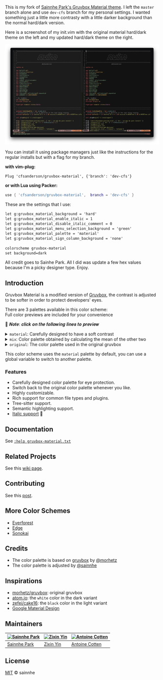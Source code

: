 This is my fork of [Sainnhe Park's Gruvbox Material theme](https://github.com/sainnhe/gruvbox-material). I left the `master` branch alone and use `dev-cfs` branch for my personal settings. I wanted something just a little more contrasty with a little darker background than the normal hard/dark version. 

Here is a screenshot of my init.vim with the original material hard/dark theme on the left and my updated hard/dark theme on the right.

![terminal screenshot](term-sauce.png)

You can install it using package managers just like the instructions for the regular installs but with a flag for my branch.

**with vim-plug:**

```vim
Plug 'cfsanderson/gruvbox-material', {'branch': 'dev-cfs'}

```

**or with Lua using Packer:**

```lua
use { 'cfsanderson/gruvbox-material',  branch = 'dev-cfs' }
```

These are the settings that I use:
```vim
let g:gruvbox_material_background = 'hard'
let g:gruvbox_material_enable_italic = 1
let g:gruvbox_material_disable_italic_comment = 0
let g:gruvbox_material_menu_selection_background = 'green'
let g:gruvbox_material_palette = 'material'
let g:gruvbox_material_sign_column_background = 'none'

colorscheme gruvbox-material
set background=dark
```
All credit goes to Sainhe Park. All I did was update a few hex values because I'm a picky designer type. Enjoy. 

## Introduction

Gruvbox Material is a modified version of [Gruvbox](https://github.com/morhetz/gruvbox), the contrast is adjusted to be softer in order to protect developers' eyes.

There are 3 palettes available in this color scheme:  
Full color previews are included for your convenience

👏 𝑵𝒐𝒕𝒆: 𝒄𝒍𝒊𝒄𝒌 𝒐𝒏 𝒕𝒉𝒆 𝒇𝒐𝒍𝒍𝒐𝒘𝒊𝒏𝒈 𝒍𝒊𝒏𝒆𝒔 𝒕𝒐 𝒑𝒓𝒆𝒗𝒊𝒆𝒘

<details>
  <summary><code>material</code>: Carefully designed to have a soft contrast</summary>

|        |                                                             𝐃𝐚𝐫𝐤                                                              |                                                             𝐋𝐢𝐠𝐡𝐭                                                              |
| :----: | :---------------------------------------------------------------------------------------------------------------------------: | :----------------------------------------------------------------------------------------------------------------------------: |
|  𝐇𝐚𝐫𝐝  |  ![material-hard-dark](https://user-images.githubusercontent.com/37491630/75227134-891fbb80-57a5-11ea-878e-b8b2972cfd6e.png) ![material-hard-dark](https://user-images.githubusercontent.com/58662350/213884009-87533cf3-e3c5-4d46-85f7-f6993b6dd887.png) |  ![material-hard-light](https://user-images.githubusercontent.com/37491630/75227137-8a50e880-57a5-11ea-90dc-b2646d8b0b55.png) ![material-hard-light](https://user-images.githubusercontent.com/58662350/213884015-bd5a31bd-ccb5-4841-8caa-70cdb10a6b0e.png)  |
| 𝐌𝐞𝐝𝐢𝐮𝐦 | ![material-medium-dark](https://user-images.githubusercontent.com/37491630/75227139-8cb34280-57a5-11ea-86d6-3d3f6a2475eb.png) ![material-medium-dark](https://user-images.githubusercontent.com/58662350/213884019-cbcd5f00-5bef-4a37-9139-0570770330b6.png) | ![material-medium-light](https://user-images.githubusercontent.com/37491630/75227141-8de46f80-57a5-11ea-820a-9394ab9d09aa.png) ![material-medium-light](https://user-images.githubusercontent.com/58662350/213884028-26b692fc-4a2d-40f7-8ecb-ae28fa69c6b0.png) |
|  𝐒𝐨𝐟𝐭  |  ![material-soft-dark](https://user-images.githubusercontent.com/37491630/75227149-9046c980-57a5-11ea-8633-bf4f31e533d0.png) ![material-soft-dark](https://user-images.githubusercontent.com/58662350/213884037-97bb9a1b-cc5a-46c1-8d44-877cd85b1cdc.png)  |  ![material-soft-light](https://user-images.githubusercontent.com/37491630/75227157-92108d00-57a5-11ea-8b13-b2130bff60d8.png) ![material-soft-light](https://user-images.githubusercontent.com/58662350/213884039-4eac92cc-c23a-4add-8d45-6838daf9d48b.png)  |

</details>

<details>
  <summary><code>mix</code>: Color palette obtained by calculating the mean of the other two</summary>

|        |                                                           𝐃𝐚𝐫𝐤                                                           |                                                           𝐋𝐢𝐠𝐡𝐭                                                           |
| :----: | :----------------------------------------------------------------------------------------------------------------------: | :-----------------------------------------------------------------------------------------------------------------------: |
|  𝐇𝐚𝐫𝐝  |  ![mix-hard-dark](https://user-images.githubusercontent.com/37491630/76383368-826f7780-6353-11ea-8094-b593eb5f1e10.png) ![mix-hard-dark](https://user-images.githubusercontent.com/58662350/213884044-fdd95ba6-d75c-4983-8297-f5b39d794027.png)  |  ![mix-hard-light](https://user-images.githubusercontent.com/37491630/76383372-88655880-6353-11ea-9441-78d159600faf.png) ![mix-hard-light](https://user-images.githubusercontent.com/58662350/213884055-a5615ee6-c14e-422b-8971-112f55c4b745.png)  |
| 𝐌𝐞𝐝𝐢𝐮𝐦 | ![mix-medium-dark](https://user-images.githubusercontent.com/37491630/76383370-84393b00-6353-11ea-88de-804a781d3142.png) ![mix-medium-dark](https://user-images.githubusercontent.com/58662350/213884062-3d9574ea-9f92-4d4e-b53a-46726192fffa.png) | ![mix-medium-light](https://user-images.githubusercontent.com/37491630/76383375-8ac7b280-6353-11ea-94a8-62e3845203bc.png) ![mix-medium-light](https://user-images.githubusercontent.com/58662350/213884069-edbbb8a6-1150-46af-8e68-3ab0a0066b96.png) |
|  𝐒𝐨𝐟𝐭  |  ![mix-soft-dark](https://user-images.githubusercontent.com/37491630/76383371-869b9500-6353-11ea-923d-9011bbe6bcad.png) ![mix-soft-dark](https://user-images.githubusercontent.com/58662350/213884074-4c351ba6-deb5-4bda-abfc-2d78fe4fedd4.png)  |  ![mix-soft-light](https://user-images.githubusercontent.com/37491630/76383380-8c917600-6353-11ea-8530-a67932a6a2ec.png) ![mix-soft-light](https://user-images.githubusercontent.com/58662350/213884077-182b1cda-dfab-4a07-b76a-bc70490d7d54.png)  |

</details>

<details>
  <summary><code>original</code>: The color palette used in the original gruvbox</summary>

|        |                                                             𝐃𝐚𝐫𝐤                                                              |                                                             𝐋𝐢𝐠𝐡𝐭                                                              |
| :----: | :---------------------------------------------------------------------------------------------------------------------------: | :----------------------------------------------------------------------------------------------------------------------------: |
|  𝐇𝐚𝐫𝐝  |  ![original-hard-dark](https://user-images.githubusercontent.com/37491630/76383382-8e5b3980-6353-11ea-9398-08d31b1ed32d.png) ![original-hard-dark](https://user-images.githubusercontent.com/58662350/213884080-8f3be305-8ff1-48d2-9bc8-c6db4ed9c143.png)  |  ![original-hard-light](https://user-images.githubusercontent.com/37491630/76383389-931fed80-6353-11ea-905f-47b35c0cac39.png) ![original-hard-light](https://user-images.githubusercontent.com/58662350/213884083-becbfe22-e063-4dcd-8ee0-14fc5b52c77b.png)  |
| 𝐌𝐞𝐝𝐢𝐮𝐦 | ![original-medium-dark](https://user-images.githubusercontent.com/37491630/76383385-9024fd00-6353-11ea-99c1-7bba4f796115.png) ![original-medium-dark](https://user-images.githubusercontent.com/58662350/213884089-4cea3374-b918-4bd1-8ca5-ac87a9bb9d83.png) | ![original-medium-light](https://user-images.githubusercontent.com/37491630/76383393-94511a80-6353-11ea-84ea-551b44f0d5bd.png) ![original-medium-light](https://user-images.githubusercontent.com/58662350/213884092-b4336e83-8556-4f04-a0e5-8e18ab57800f.png) |
|  𝐒𝐨𝐟𝐭  |  ![original-soft-dark](https://user-images.githubusercontent.com/37491630/76383387-91562a00-6353-11ea-90a0-daac8653dfd0.png) ![original-soft-dark](https://user-images.githubusercontent.com/58662350/213884099-88d47fa6-ea20-49ad-b706-072e928b3e0a.png)  |  ![original-soft-light](https://user-images.githubusercontent.com/37491630/76383396-95824780-6353-11ea-9b36-302b88fef429.png) ![original-soft-light](https://user-images.githubusercontent.com/58662350/213884102-ab77fd5a-455f-4195-a7bb-61182d2989fc.png)  |

</details>

This color scheme uses the `material` palette by default, you can use a global variable to switch to another palette.

### Features

- Carefully designed color palette for eye protection.
- Switch back to the original color palette whenever you like.
- Highly customizable.
- Rich support for common file types and plugins.
- Tree-sitter support.
- Semantic highlighting support.
- [Italic support](https://aka.sainnhe.dev/fonts) 🎉

## Documentation

See [`:help gruvbox-material.txt`](https://github.com/sainnhe/gruvbox-material/blob/master/doc/gruvbox-material.txt)

## Related Projects

See this [wiki page](https://github.com/sainnhe/gruvbox-material/wiki/Related-Projects).

## Contributing

See this [post](https://www.sainnhe.dev/post/contributing-guide/).

## More Color Schemes

- [Everforest](https://github.com/sainnhe/everforest)
- [Edge](https://github.com/sainnhe/edge)
- [Sonokai](https://github.com/sainnhe/sonokai)

## Credits

- The color palette is based on [gruvbox](https://github.com/morhetz/gruvbox) by [@morhetz](https://github.com/morhetz)
- The color palette is adjusted by [@sainnhe](https://github.com/sainnhe)

## Inspirations

- [morhetz/gruvbox](https://github.com/morhetz/gruvbox): original gruvbox
- [atom.io](https://atom.io): the `white` color in the dark variant
- [zefei/cake16](https://github.com/zefei/cake16): the `black` color in the light variant
- [Google Material Design](https://www.material.io)

## Maintainers

| [![Sainnhe Park](https://avatars1.githubusercontent.com/u/37491630?s=70&u=14e72916dcf467f393c532536387ec72a23747ec&v=4)](https://github.com/sainnhe) | [![Zixin Yin](https://avatars2.githubusercontent.com/u/33487417?s=70&u=c6acee32fad2edb8c3bc3f7e0f436f1e8b8024c6&v=4)](https://github.com/zxYin) | [![Antoine Cotten](https://avatars.githubusercontent.com/u/3299086?v=4&s=70)](https://github.com/antoineco) |
| ---------------------------------------------------------------------------------------------------------------------------------------------------- | ----------------------------------------------------------------------------------------------------------------------------------------------- | ----------------------------------------------------------------------------------------------------------- |
| [Sainnhe Park](https://github.com/sainnhe)                                                                                                           | [Zixin Yin](https://github.com/zxYin)                                                                                                           | [Antoine Cotten](https://github.com/antoineco)                                                              |

## License

[MIT](./LICENSE) © sainnhe
